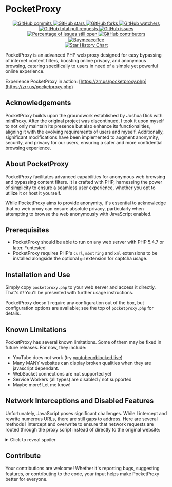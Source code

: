 # PocketProxy

<p align="center">
    <a href="https://badgen.net/github/commits/dehlirious/PocketProxy">
        <img src="https://badgen.net/github/commits/dehlirious/PocketProxy" alt="GitHub commits" />
    </a>
    <a href="https://GitHub.com/dehlirious/PocketProxy/stargazers/">
        <img src="https://badgen.net/github/stars/dehlirious/PocketProxy" alt="GitHub stars" />
    </a>
    <a href="https://GitHub.com/dehlirious/PocketProxy/network/">
        <img src="https://badgen.net/github/forks/dehlirious/PocketProxy/" alt="GitHub forks" />
    </a>
    <a href="https://GitHub.com/dehlirious/PocketProxy/watchers/">
        <img src="https://badgen.net/github/watchers/dehlirious/PocketProxy/" alt="GitHub watchers" />
    </a>
    <a href="https://GitHub.com/dehlirious/PocketProxy/pull/">
        <img src="https://badgen.net/github/prs/dehlirious/PocketProxy" alt="GitHub total pull requests" />
    </a>
    <a href="https://github.com/dehlirious/PocketProxy/issues">
        <img src="https://img.shields.io/github/issues/dehlirious/PocketProxy" alt="GitHub issues" />
    </a>
    <a href="http://isitmaintained.com/project/dehlirious/PocketProxy">
        <img src="http://isitmaintained.com/badge/open/dehlirious/PocketProxy.svg" alt="Percentage of issues still open" />
    </a>
    <a href="https://github.com/dehlirious/PocketProxy/contributors">
        <img src="https://badgen.net/github/contributors/dehlirious/PocketProxy" alt="GitHub contributors" />
    </a>
    <br/>
    <!-- Support -->
    <a href="https://buymeacoffee.com/devsir">
        <img src="https://badgen.net/badge/icon/buymeacoffee?icon=buymeacoffee&label" alt="Buymeacoffee" />
    </a>
    <br/>
    <a href="https://star-history.com/#dehlirious/PocketProxy&Date">
        <img src="https://api.star-history.com/svg?repos=dehlirious/PocketProxy&type=Date" alt="Star History Chart" />
    </a>

</p>


PocketProxy is an advanced PHP web proxy designed for easy bypassing of internet content filters, boosting online privacy, and anonymous browsing, catering specifically to users in need of a simple yet powerful online experience.

Experience PocketProxy in action: [https://zrr.us/pocketproxy.php](https://zrr.us/pocketproxy.php)

## Acknowledgements

PocketProxy builds upon the groundwork established by Joshua Dick with [miniProxy](https://github.com/joshdick/miniProxy). After the original project was discontinued, I took it upon myself to not only maintain its presence but also enhance its functionalities, aligning it with the evolving requirements of users and myself. Additionally, significant modifications have been implemented to augment anonymity, security, and privacy for our users, ensuring a safer and more confidential browsing experience.

## About PocketProxy

PocketProxy facilitates advanced capabilities for anonymous web browsing and bypassing content filters. It is crafted with PHP, harnessing the power of simplicity to ensure a seamless user experience, whether you opt to utilize it or host it yourself. 

While PocketProxy aims to provide anonymity, it's essential to acknowledge that no web proxy can ensure absolute privacy, particularly when attempting to browse the web anonymously with JavaScript enabled.

## Prerequisites

 - PocketProxy should be able to run on any web server with PHP 5.4.7 or later. *untested 
 - PocketProxy requires PHP's `curl`, `mbstring` and `xml` extensions to be installed alongside the optional `gd` extension for captcha usage.

## Installation and Use

Simply copy `pocketproxy.php` to your web server and access it directly. That's it! You'll be presented with further usage instructions.

PocketProxy doesn't require any configuration out of the box, but configuration options are available; see the top of `pocketproxy.php` for details.

## Known Limitations

PocketProxy has several known limitations. Some of them may be fixed in future releases. For now, they include:

* YouTube does not work (try [youtubeunblocked.live](youtubeunblocked.live))
* Many MANY websites can display broken qualities when they are javascript dependant.
* WebSocket connections are not supported yet
* Service Workers (all types) are disabled / not supported
* Maybe more! Let me know!

## Network Interceptions and Disabled Features

Unfortunately, JavaScript poses significant challenges. While I intercept and rewrite numerous URLs, there are still gaps to address. 
Here are several methods I intercept and overwrite to ensure that network requests are routed through the proxy script instead of directly to the original website:

<details>
  <summary>Click to reveal spoiler</summary>

| Method | Description | Method | Description |
| ------ | ----------- | ------ | ----------- |
| document.createElement + Element.prototype.setAttribute | Alter URL attributes for new elements. `var potentialUrlAttributes = ["src", "rel", "href", "data-src", "data-href", "action", "srcset", "poster", "hreflang", "cite", "data-url", "data-link", "data-file", "data-image", "data-video", "data-audio", "data-source", "formaction"];` | "modifyInlineScripts()" | Modifies script src attributes, inline scripts, and URLs. |
| XMLHttpRequest | Ensure all URLs are prefixed with the proxyPrefix | Fetch | Ensure all URLs are prefixed with the proxyPrefix |
| WebSocket | Not yet supported via PocketProxy but the URL is rewritten anyway. | Form submissions | Handled via php typically but covered regardless. |
| window.open | Ensure all URLs are prefixed with the proxyPrefix | X | X |
| document.write and writeln | Search for and modify URLs in content. | $.ajax | Ensure all URLs are prefixed with the proxyPrefix |
| window.axios | Ensure all URLs are prefixed with the proxyPrefix | Modifications to existing stylesheets | Replace any url() calls in `document.styleSheets` and intercept inline styles. |
| window.Image | Ensure all URLs are prefixed with the proxyPrefix | window.fetch | Ensure all URLs are prefixed with the proxyPrefix |
| window.Request | Ensure all URLs are prefixed with the proxyPrefix | Navigation methods | 'replace' and 'assign' |
| document.execCommand | ["createlink", "insertimage"] | meta refresh | Ensure all URLs are prefixed with the proxyPrefix |
| anchor pings | Ensure all URLs are prefixed with the proxyPrefix | window.ActiveXObject.open | Ensure all URLs are prefixed with the proxyPrefix |
| document.cookie | Rewritten so that cookies are functional. | window.importScripts |  |
| window.XDomainRequest | Ensure all URLs are prefixed with the proxyPrefix | And More! | This readme.md is not consistently updated, this list *should* forever be growing |

**Disabled Javascript objects:**
This column lists specific JavaScript global objects, APIs, or functionalities that have been intentionally disabled or restricted.
These items typically offer various capabilities or access to system resources and information, which, for security, privacy, or performance reasons have been disabled.

| Disabled Feature | Description | Disabled Feature | Description |
| ---------------- | ----------- | ---------------- | ----------- |
| window.webkitStorageInfo |  | document.webkitVisibilityState |  |
| document.webkitHidden |  | window.webkitDirectory |  |
| window.webkitIntent |  | document.referrer |  |
| window.performance |  |   |  |
|   |   | And More! | This readme.md is not consistently updated, this list *should* forever be growing |


**Disabled Javascript Objects/Prototypes:**
This column details the prototypes associated with certain JavaScript objects that have been disabled. In JavaScript, the prototype is a mechanism through which objects inherit features from one another. By disabling specific prototypes, the ability for objects to inherit properties or methods from these prototypes is removed or altered.

| Disabled Object | Description | Disabled Prototype | Description |
| --------------- | ----------- | ------------------ | ----------- |
| navigator | Excludes 'plugins', 'storage', 'serviceWorker', 'webdriver', 'clipboard', 'language', 'languages', 'credentials'. | Worker.prototype | Methods and properties specific to Worker instances. |
| Worker | Global scope for web workers. | MediaDevices.prototype | Methods and properties specific to MediaDevices instances. |
| MediaRecorder | Global scope for media recording functionality. | MediaRecorder.prototype | Methods and properties specific to MediaRecorder instances. |
| history | Global scope for history API. | History.prototype | Methods and properties specific to History instances. |


**Future Thoughts for modification/removal:**

- WebRTC
- WebGL
- OffscreenCanvas 


</details>


## Contribute

Your contributions are welcome! Whether it's reporting bugs, suggesting features, or contributing to the code, your input helps make PocketProxy better for everyone.

